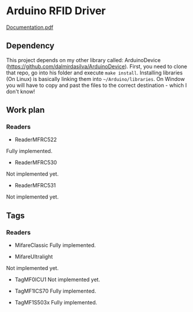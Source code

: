 # Arduino RFID Driver

[Documentation.pdf](Documentation.pdf)

## Dependency
This project depends on my other library called: ArduinoDevice (https://github.com/dalmirdasilva/ArduinoDevice). First, you need to clone that repo, go into his folder and execute ```make install```. Installing libraries (On Linux) is basically linking them into ```~/Arduino/libraries```. On Window you will have to copy and past the files to the correct destination - which I don't know! 

## Work plan

### Readers

- ReaderMFRC522

Fully implemented.
	
- ReaderMFRC530

Not implemented yet.

- ReaderMFRC531

Not implemented yet.

## Tags

### Readers


- MifareClassic
Fully implemented.

- MifareUltralight

Not implemented yet.

- TagMF0ICU1
Not implemented yet.

- TagMF1ICS70
Fully implemented.

- TagMF1S503x
Fully implemented.
